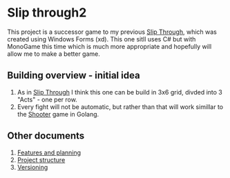 # Slip through2

This project is a successor game to my previous [Slip Through](https://github.com/TytusKolpak/SlipThroughGame), which was created using Windows Forms (xd). This one sitll uses C# but with MonoGame this time which is much more appropriate and hopefully will allow me to make a better game.

## Building overview - initial idea

1. As in [Slip Through](https://github.com/TytusKolpak/SlipThroughGame) I think this one can be build in 3x6 grid, divded into 3 "Acts" - one per row.
2. Every fight will not be automatic, but rather than that will work simillar to the [Shooter](https://github.com/TytusKolpak/Shooter) game in Golang.

## Other documents

1. [Features and planning](Documentation/Documentation.md)
2. [Project structure](Documentation/Structure.md)
3. [Versioning](Documentation/Versioning.md)
